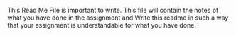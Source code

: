 This Read Me File is important to write. This file will contain the notes of what you have done in the assignment and Write this readme in such a way that your assignment is understandable for what you have done.
